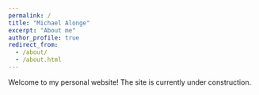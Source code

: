 ```yaml
---
permalink: /
title: "Michael Alonge"
excerpt: "About me"
author_profile: true
redirect_from: 
  - /about/
  - /about.html
---
```


Welcome to my personal website! The site is currently under construction.
